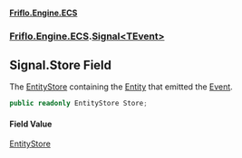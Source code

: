 #### [Friflo.Engine.ECS](index.md#'index')
### [Friflo.Engine.ECS](Friflo.Engine.ECS.md#'Friflo.Engine.ECS').[Signal&lt;TEvent&gt;](Signal_TEvent_.md#'Friflo.Engine.ECS.Signal<TEvent>')

## Signal<TEvent>.Store Field

The [EntityStore](EntityStore.md#'Friflo.Engine.ECS.EntityStore') containing the [Entity](Signal_TEvent_.Entity.md#'Friflo.Engine.ECS.Signal<TEvent>.Entity') that emitted the [Event](Signal_TEvent_.Event.md#'Friflo.Engine.ECS.Signal<TEvent>.Event').

```csharp
public readonly EntityStore Store;
```

#### Field Value
[EntityStore](EntityStore.md#'Friflo.Engine.ECS.EntityStore')